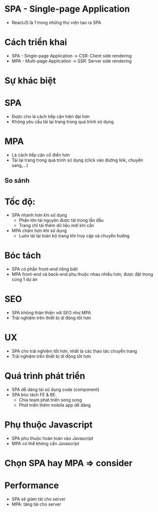 # SPA - Single-page Application
- ReactJS là 1 trong những thư viện tạo ra SPA

# Cách triển khai
- SPA - Single-page Application -> CSR: Client side rendering
- MPA - Multi-page Application -> SSR: Server side rendering

# Sự khác biệt
# SPA
- Được cho là cách tiếp cận hiện đại hơn 
- Không yêu cầu tải lại trang trong quá trình sử dụng

# MPA
- Là cách tiếp cận cổ điển hơn
- Tải lại trang trong quá trình sử dụng (click vào đường link, chuyển sang,...)

## So sánh
# Tốc độ:
- SPA nhanh hơn khi sử dụng
    + Phần lớn tài nguyên được tải trong lần đầu
    + Trang chỉ tải thêm dữ liệu mới khi cần
- MPA chậm hơn khi sử dụng
    + Luôn tải lại toàn bộ trang khi truy cập và chuyển hướng

# Bóc tách
- SPA có phần front-end riêng biệt
- MPA front-end và back-end phụ thuộc nhau nhiều hơn, được đặt trong cùng 1 dự án

# SEO
- SPA không thân thiện với SEO như MPA
- Trải nghiệm trên thiết bị di động tốt hơn

# UX
- SPA cho trải nghiệm tốt hơn, nhất là các thao tác chuyển trang
- Trải nghiệm trên thiết bị di động tốt hơn

# Quá trình phát triển
- SPA dễ dàng tái sử dụng code (component)
- SPA bóc tách FE & BE
    + Chia team phát triển song song
    + Phát triển thêm mobile app dễ dàng

# Phụ thuộc Javascript
- SPA phụ thuộc hoàn toàn vào Javascript
- MPA có thể không cần Javascript

# Chọn SPA hay MPA => consider

# Performance
- SPA sẽ giảm tải cho server
- MPA: tăng tải cho server